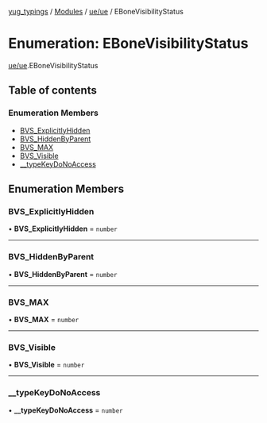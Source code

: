 [yug_typings](../README.md) / [Modules](../modules.md) / [ue/ue](../modules/ue_ue.md) / EBoneVisibilityStatus

# Enumeration: EBoneVisibilityStatus

[ue/ue](../modules/ue_ue.md).EBoneVisibilityStatus

## Table of contents

### Enumeration Members

- [BVS\_ExplicitlyHidden](ue_ue.EBoneVisibilityStatus.md#bvs_explicitlyhidden)
- [BVS\_HiddenByParent](ue_ue.EBoneVisibilityStatus.md#bvs_hiddenbyparent)
- [BVS\_MAX](ue_ue.EBoneVisibilityStatus.md#bvs_max)
- [BVS\_Visible](ue_ue.EBoneVisibilityStatus.md#bvs_visible)
- [\_\_typeKeyDoNoAccess](ue_ue.EBoneVisibilityStatus.md#__typekeydonoaccess)

## Enumeration Members

### BVS\_ExplicitlyHidden

• **BVS\_ExplicitlyHidden** = `number`

___

### BVS\_HiddenByParent

• **BVS\_HiddenByParent** = `number`

___

### BVS\_MAX

• **BVS\_MAX** = `number`

___

### BVS\_Visible

• **BVS\_Visible** = `number`

___

### \_\_typeKeyDoNoAccess

• **\_\_typeKeyDoNoAccess** = `number`
